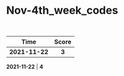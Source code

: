 # Nov-4th_week_codes
<br>

Time      | Score
:--------------:|:----------------:
**2021-11-22** | **3**
     

**2021-11-22** | **4**
     